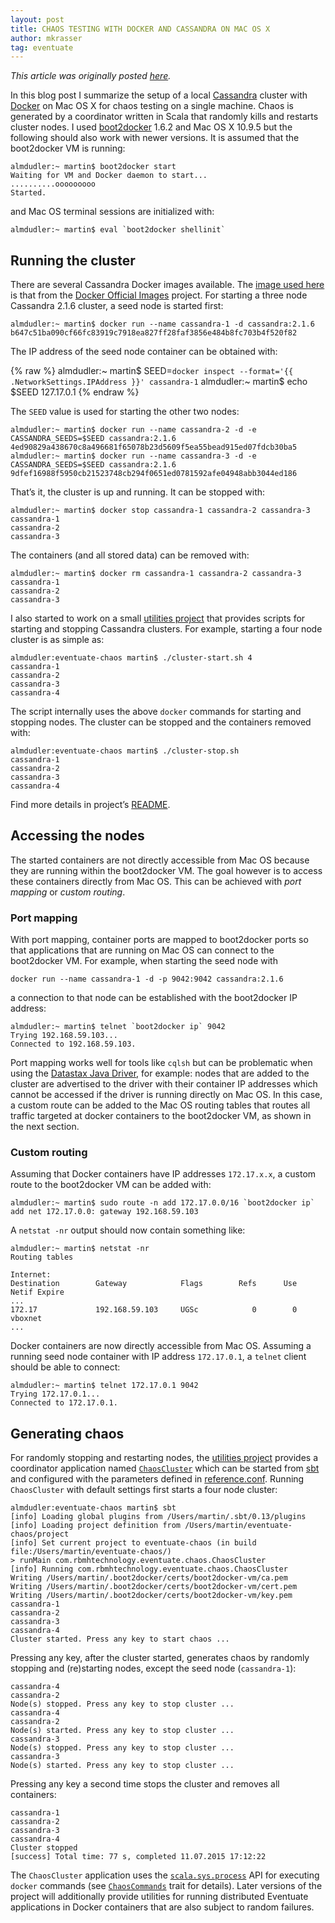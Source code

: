 ```yaml
---
layout: post
title: CHAOS TESTING WITH DOCKER AND CASSANDRA ON MAC OS X
author: mkrasser
tag: eventuate
---
```


*This article was originally posted [here](https://krasserm.github.io/2015/07/13/chaos-testing-with-docker-and-cassandra/).*

In this blog post I summarize the setup of a local [Cassandra](http://cassandra.apache.org/) cluster with [Docker](https://www.docker.com/) on Mac OS X for chaos testing on a single machine. Chaos is generated by a coordinator written in Scala that randomly kills and restarts cluster nodes. I used [boot2docker](http://boot2docker.io/) 1.6.2 and Mac OS X 10.9.5 but the following should also work with newer versions. It is assumed that the boot2docker VM is running:

    almdudler:~ martin$ boot2docker start
    Waiting for VM and Docker daemon to start...
    ..........ooooooooo
    Started.

and Mac OS terminal sessions are initialized with:

    almdudler:~ martin$ eval `boot2docker shellinit`
 
Running the cluster
-------------------

There are several Cassandra Docker images available. The [image used here](https://registry.hub.docker.com/_/cassandra/) is that from the [Docker Official Images](https://github.com/docker-library/official-images) project. For starting a three node Cassandra 2.1.6 cluster, a seed node is started first:

    almdudler:~ martin$ docker run --name cassandra-1 -d cassandra:2.1.6
    b647c51ba090cf66fc83919c7918ea827ff28faf3856e484b8fc703b4f520f82

The IP address of the seed node container can be obtained with: 

{% raw %}
    almdudler:~ martin$ SEED=`docker inspect --format='{{ .NetworkSettings.IPAddress }}' cassandra-1`
    almdudler:~ martin$ echo $SEED
    127.17.0.1
{% endraw %}

The `SEED` value is used for starting the other two nodes:

    almdudler:~ martin$ docker run --name cassandra-2 -d -e CASSANDRA_SEEDS=$SEED cassandra:2.1.6
    4ed90829a438670c8a496681f65078b23d5609f5ea55bead915ed07fdcb30ba5
    almdudler:~ martin$ docker run --name cassandra-3 -d -e CASSANDRA_SEEDS=$SEED cassandra:2.1.6
    9dfef16988f5950cb21523748cb294f0651ed0781592afe04948abb3044ed186

That’s it, the cluster is up and running. It can be stopped with:

    almdudler:~ martin$ docker stop cassandra-1 cassandra-2 cassandra-3
    cassandra-1
    cassandra-2
    cassandra-3

The containers (and all stored data) can be removed with:

    almdudler:~ martin$ docker rm cassandra-1 cassandra-2 cassandra-3
    cassandra-1
    cassandra-2
    cassandra-3

I also started to work on a small [utilities project](https://github.com/RBMHTechnology/eventuate-chaos/) that provides scripts for starting and stopping Cassandra clusters. For example, starting a four node cluster is as simple as:

    almdudler:eventuate-chaos martin$ ./cluster-start.sh 4
    cassandra-1
    cassandra-2
    cassandra-3
    cassandra-4

The script internally uses the above `docker` commands for starting and stopping nodes. The cluster can be stopped and the containers removed with:

    almdudler:eventuate-chaos martin$ ./cluster-stop.sh 
    cassandra-1
    cassandra-2
    cassandra-3
    cassandra-4

Find more details in project’s [README](https://github.com/RBMHTechnology/eventuate-chaos/blob/master/README.md#manual-failure-generation).

Accessing the nodes
-------------------

The started containers are not directly accessible from Mac OS because they are running within the boot2docker VM. The goal however is to access these containers directly from Mac OS. This can be achieved with *port mapping* or *custom routing*.

### Port mapping

With port mapping, container ports are mapped to boot2docker ports so that applications that are running on Mac OS can connect to the boot2docker VM. For example, when starting the seed node with 

    docker run --name cassandra-1 -d -p 9042:9042 cassandra:2.1.6

a connection to that node can be established with the boot2docker IP address:

    almdudler:~ martin$ telnet `boot2docker ip` 9042
    Trying 192.168.59.103...
    Connected to 192.168.59.103.

Port mapping works well for tools like `cqlsh` but can be problematic when using the [Datastax Java Driver](https://github.com/datastax/java-driver), for example: nodes that are added to the cluster are advertised to the driver with their container IP addresses which cannot be accessed if the driver is running directly on Mac OS. In this case, a custom route can be added to the Mac OS routing tables that routes all traffic targeted at docker containers to the boot2docker VM, as shown in the next section.

### Custom routing

Assuming that Docker containers have IP addresses `172.17.x.x`, a custom route to the boot2docker VM can be added with: 

    almdudler:~ martin$ sudo route -n add 172.17.0.0/16 `boot2docker ip`
    add net 172.17.0.0: gateway 192.168.59.103

A `netstat -nr` output should now contain something like:

    almdudler:~ martin$ netstat -nr
    Routing tables
    
    Internet:
    Destination        Gateway            Flags        Refs      Use   Netif Expire
    ...
    172.17             192.168.59.103     UGSc            0        0 vboxnet
    ...

Docker containers are now directly accessible from Mac OS. Assuming a running seed node container with IP address `172.17.0.1`, a `telnet` client should be able to connect:

    almdudler:~ martin$ telnet 172.17.0.1 9042
    Trying 172.17.0.1...
    Connected to 172.17.0.1.

Generating chaos
----------------

For randomly stopping and restarting nodes, the [utilities project](https://github.com/RBMHTechnology/eventuate-chaos/) provides a coordinator application named [`ChaosCluster`](https://github.com/RBMHTechnology/eventuate-chaos/blob/master/src/main/scala/com/rbmhtechnology/eventuate/chaos/ChaosCluster.scala) which can be started from [sbt](http://www.scala-sbt.org/) and configured with the parameters defined in [reference.conf](https://github.com/RBMHTechnology/eventuate-chaos/blob/master/src/main/resources/reference.conf). Running `ChaosCluster` with default settings first starts a four node cluster:

    almdudler:eventuate-chaos martin$ sbt
    [info] Loading global plugins from /Users/martin/.sbt/0.13/plugins
    [info] Loading project definition from /Users/martin/eventuate-chaos/project
    [info] Set current project to eventuate-chaos (in build file:/Users/martin/eventuate-chaos/)
    > runMain com.rbmhtechnology.eventuate.chaos.ChaosCluster
    [info] Running com.rbmhtechnology.eventuate.chaos.ChaosCluster 
    Writing /Users/martin/.boot2docker/certs/boot2docker-vm/ca.pem
    Writing /Users/martin/.boot2docker/certs/boot2docker-vm/cert.pem
    Writing /Users/martin/.boot2docker/certs/boot2docker-vm/key.pem
    cassandra-1
    cassandra-2
    cassandra-3
    cassandra-4
    Cluster started. Press any key to start chaos ...

Pressing any key, after the cluster started, generates chaos by randomly stopping and (re)starting nodes, except the seed node (`cassandra-1`): 

    cassandra-4
    cassandra-2
    Node(s) stopped. Press any key to stop cluster ...
    cassandra-4
    cassandra-2
    Node(s) started. Press any key to stop cluster ...
    cassandra-3
    Node(s) stopped. Press any key to stop cluster ...
    cassandra-3
    Node(s) started. Press any key to stop cluster ...

Pressing any key a second time stops the cluster and removes all containers:

    cassandra-1
    cassandra-2
    cassandra-3
    cassandra-4
    Cluster stopped
    [success] Total time: 77 s, completed 11.07.2015 17:12:22

The `ChaosCluster` application uses the [`scala.sys.process`](http://www.scala-lang.org/api/current/index.html#scala.sys.process.package) API for executing `docker` commands (see [`ChaosCommands`](https://github.com/RBMHTechnology/eventuate-chaos/blob/master/src/main/scala/com/rbmhtechnology/eventuate/chaos/ChaosCommands.scala) trait for details). Later versions of the project will additionally provide utilities for running distributed Eventuate applications in Docker containers that are also subject to random failures.
